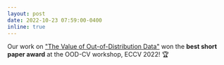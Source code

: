 ```yaml
---
layout: post
date: 2022-10-23 07:59:00-0400
inline: true
---
```


Our work on ["The Value of Out-of-Distribution Data"](https://arxiv.org/abs/2208.10967) won the **best short paper award** at the OOD-CV workshop, ECCV 2022! 🏆
